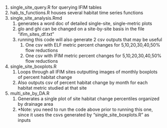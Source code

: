 1. single_site_query.R for querying IFIM tables
2. hab_ts_functions.R houses several habitat time series functions
3. single_site_analysis.Rmd
   1. generates a word doc of detailed single-site, single-metric plots 
   2. glo and ghi can be changed on a site-by-site basis in the file “ifim_sites_df.txt” 
   3. running this code will also generate 2 csv outputs that may be useful
      1. One csv with ELF metric percent changes for 5,10,20,30,40,50% flow reductions 
      2. One csv with IFIM metric percent changes for 5,10,20,30,40,50% flow reductions 
4. single_site_boxplots.R
   1. Loops through all IFIM sites outputting images of monthly boxplots of percent habitat change
   2. Also outputs csv of percent habitat change by month for each habitat metric studied at that site
5. multi_site_by_DA.R
   1. Generates a single plot of site habitat change percentiles organized by drainage area 
   2. *Note: you need to run the code above prior to running this one, since it uses the csvs generated by “single_site_boxplots.R” as inputs 
